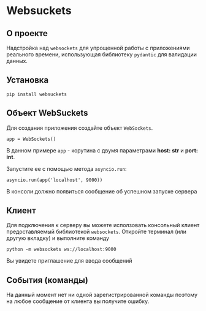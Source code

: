 # Websuckets
## О проекте

Надстройка над `websockets` 
для упрощенной работы с приложениями реального времени, 
использующая библиотеку `pydantic` для валидации данных.

## Установка

`pip install websuckets`

## Объект WebSuckets

Для создания приложения создайте объект `WebSockets`.

`app = WebSockets()`

В данном примере `app` - корутина с двумя параметрами **host: str** и **port: int**.

Запустите ее с помощью метода `asyncio.run`:

`asyncio.run(app('localhost', 9000))`

В консоли должно появиться сообщение об успешном запуске сервера

## Клиент
Для подключения к серверу вы можете исползовать консольный клиент предоставляемый
библиотекой `websockets`. 
Откройте терминал (или другую вкладку) и выполните команду 

`python -m websockets ws://localhost:9000`

Вы увидете приглашение для ввода сообщений

## События (команды)

На данный момент нет ни одной зарегистрированной команды
поэтому на любое сообщение от клиента вы получите ошибку.





